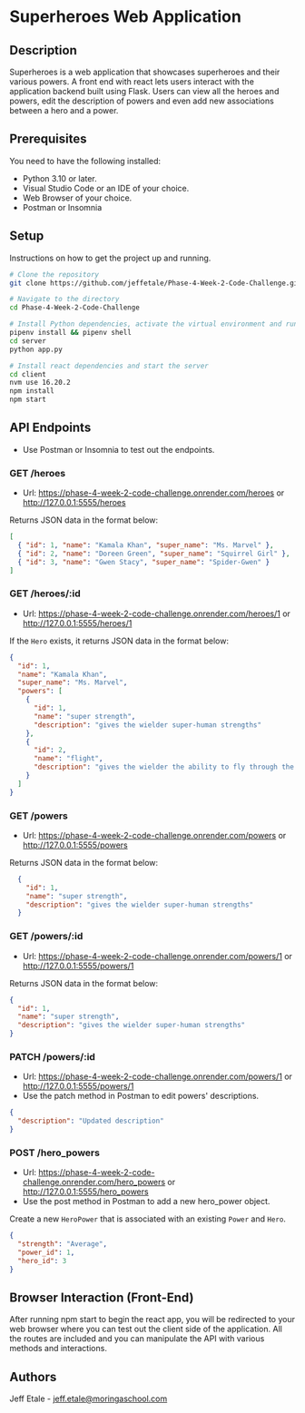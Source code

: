 # Superheroes Web Application

## Description

Superheroes is a web application that showcases superheroes and their various powers. A front end with react lets users interact with the application backend built using Flask. Users can view all the heroes and powers, edit the description of powers and even add new associations between a hero and a power.

## Prerequisites

You need to have the following installed:
- Python 3.10 or later.
- Visual Studio Code or an IDE of your choice.
- Web Browser of your choice.
- Postman or Insomnia

## Setup

Instructions on how to get the project up and running.

```bash
# Clone the repository
git clone https://github.com/jeffetale/Phase-4-Week-2-Code-Challenge.git

# Navigate to the directory
cd Phase-4-Week-2-Code-Challenge

# Install Python dependencies, activate the virtual environment and run the server
pipenv install && pipenv shell
cd server
python app.py

# Install react dependencies and start the server
cd client
nvm use 16.20.2
npm install
npm start
```

## API Endpoints

* Use Postman or Insomnia to test out the endpoints.

### GET /heroes

* Url: https://phase-4-week-2-code-challenge.onrender.com/heroes  or  http://127.0.0.1:5555/heroes

Returns JSON data in the format below:

```json
[
  { "id": 1, "name": "Kamala Khan", "super_name": "Ms. Marvel" },
  { "id": 2, "name": "Doreen Green", "super_name": "Squirrel Girl" },
  { "id": 3, "name": "Gwen Stacy", "super_name": "Spider-Gwen" }
]
```

### GET /heroes/:id

* Url: https://phase-4-week-2-code-challenge.onrender.com/heroes/1  or  http://127.0.0.1:5555/heroes/1

If the `Hero` exists, it returns JSON data in the format below:

```json
{
  "id": 1,
  "name": "Kamala Khan",
  "super_name": "Ms. Marvel",
  "powers": [
    {
      "id": 1,
      "name": "super strength",
      "description": "gives the wielder super-human strengths"
    },
    {
      "id": 2,
      "name": "flight",
      "description": "gives the wielder the ability to fly through the skies at supersonic speed"
    }
  ]
}
```

### GET /powers

* Url: https://phase-4-week-2-code-challenge.onrender.com/powers  or  http://127.0.0.1:5555/powers

Returns JSON data in the format below:

```json
  {
    "id": 1,
    "name": "super strength",
    "description": "gives the wielder super-human strengths"
  }
```

### GET /powers/:id

* Url: https://phase-4-week-2-code-challenge.onrender.com/powers/1  or  http://127.0.0.1:5555/powers/1

Returns JSON data in the format below:

```json
{
  "id": 1,
  "name": "super strength",
  "description": "gives the wielder super-human strengths"
}
```

### PATCH /powers/:id
* Url: https://phase-4-week-2-code-challenge.onrender.com/powers/1  or  http://127.0.0.1:5555/powers/1
* Use the patch method in Postman to edit powers' descriptions. 

```json
{
  "description": "Updated description"
}
```

### POST /hero_powers
* Url: https://phase-4-week-2-code-challenge.onrender.com/hero_powers  or  http://127.0.0.1:5555/hero_powers
* Use the post method in Postman to add a new hero_power object.

Create a new `HeroPower` that is associated with an
existing `Power` and `Hero`.

```json
{
  "strength": "Average",
  "power_id": 1,
  "hero_id": 3
}
```

## Browser Interaction (Front-End)

After running npm start to begin the react app, you will be redirected to your web browser where you can test out the client side of the 
application. All the routes are included and you can manipulate the API with various methods and interactions.

## Authors
Jeff Etale - jeff.etale@moringaschool.com



